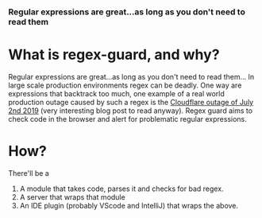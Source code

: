 ### Regular expressions are great...as long as you don't need to read them

# What is regex-guard, and why?
Regular expressions are great...as long as you don't need to read them...
In large scale production environments regex can be deadly. One way are expressions that backtrack too much, one example of a real world production outage caused by such a regex is the [Cloudflare outage of July 2nd 2019](https://blog.cloudflare.com/details-of-the-cloudflare-outage-on-july-2-2019) (very interesting blog post to read anyway). Regex guard aims to check code in the browser and alert for problematic regular expressions. 

# How?
There'll be a 
1. A module that takes code, parses it and checks for bad regex.
2. A server that wraps that module
3. An IDE plugin (probably VScode and IntelliJ) that wraps the above.
